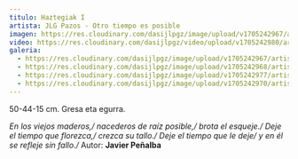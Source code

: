 ```yaml
---
titulo: Haztegiak I
artista: JLG Pazos - Otro tiempo es posible
imagen: https://res.cloudinary.com/dasijlpgz/image/upload/v1705242967/artistas/Jose%20Luis%20Gonz%C3%A1lez%20Pazos%20-%20Otro%20tiempo%20es%20posible/obra_12/P1090161.jpg
video: https://res.cloudinary.com/dasijlpgz/video/upload/v1705242980/artistas/Jose%20Luis%20Gonz%C3%A1lez%20Pazos%20-%20Otro%20tiempo%20es%20posible/obra_12/Sin_t%C3%ADtulo-1.mp4
galeria:
  - https://res.cloudinary.com/dasijlpgz/image/upload/v1705242967/artistas/Jose%20Luis%20Gonz%C3%A1lez%20Pazos%20-%20Otro%20tiempo%20es%20posible/obra_12/P1090161.jpg
  - https://res.cloudinary.com/dasijlpgz/image/upload/v1705242968/artistas/Jose%20Luis%20Gonz%C3%A1lez%20Pazos%20-%20Otro%20tiempo%20es%20posible/obra_12/P1090162.jpg
  - https://res.cloudinary.com/dasijlpgz/image/upload/v1705242977/artistas/Jose%20Luis%20Gonz%C3%A1lez%20Pazos%20-%20Otro%20tiempo%20es%20posible/obra_12/P1090165.jpg
  - https://res.cloudinary.com/dasijlpgz/image/upload/v1705242970/artistas/Jose%20Luis%20Gonz%C3%A1lez%20Pazos%20-%20Otro%20tiempo%20es%20posible/obra_12/P1090163.jpg
---
```

50-44-15 cm.
Gresa eta egurra.

*En los viejos maderos,/
nacederos de raíz posible,/
brota el esqueje./
Deje el tiempo que florezca,/
crezca su tallo./
Deje el tiempo que le deje/
y en él se refleje sin fallo./*
Autor: **Javier Peñalba**